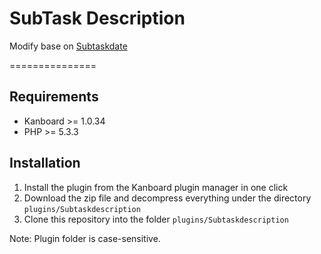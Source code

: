 # SubTask Description

Modify base on [Subtaskdate](https://github.com/eSkiSo/Subtaskdate)

===============

Requirements
------------

- Kanboard >= 1.0.34
- PHP >= 5.3.3

Installation
------------

1. Install the plugin from the Kanboard plugin manager in one click
2. Download the zip file and decompress everything under the directory `plugins/Subtaskdescription`
3. Clone this repository into the folder `plugins/Subtaskdescription`

Note: Plugin folder is case-sensitive.
